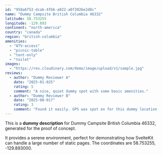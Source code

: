 ```yaml
---
id: "958a6f52-dcab-4fbb-a022-a0f3026e2d8c"
name: "Dummy Campsite British Columbia 46332"
latitude: 58.753255
longitude: -129.893
continent: "north-america"
country: "canada"
region: "british-columbia"
amenities:
  - "ATV-access"
  - "picnic-table"
  - "tent-only"
  - "toilet"
images:
  - "https://res.cloudinary.com/demo/image/upload/v1/sample.jpg"
reviews:
  - author: "Dummy Reviewer A"
    date: "2025-01-025"
    rating: 5
    comment: "A nice, quiet dummy spot with some basic amenities."
  - author: "Dummy Reviewer B"
    date: "2025-08-017"
    rating: 3
    comment: "Found it easily. GPS was spot on for this dummy location."
---
```


This is a **dummy description** for Dummy Campsite British Columbia 46332, generated for the proof of concept.

It provides a serene environment, perfect for demonstrating how SvelteKit can handle a large number of static pages. The coordinates are 58.753255, -129.893000.

